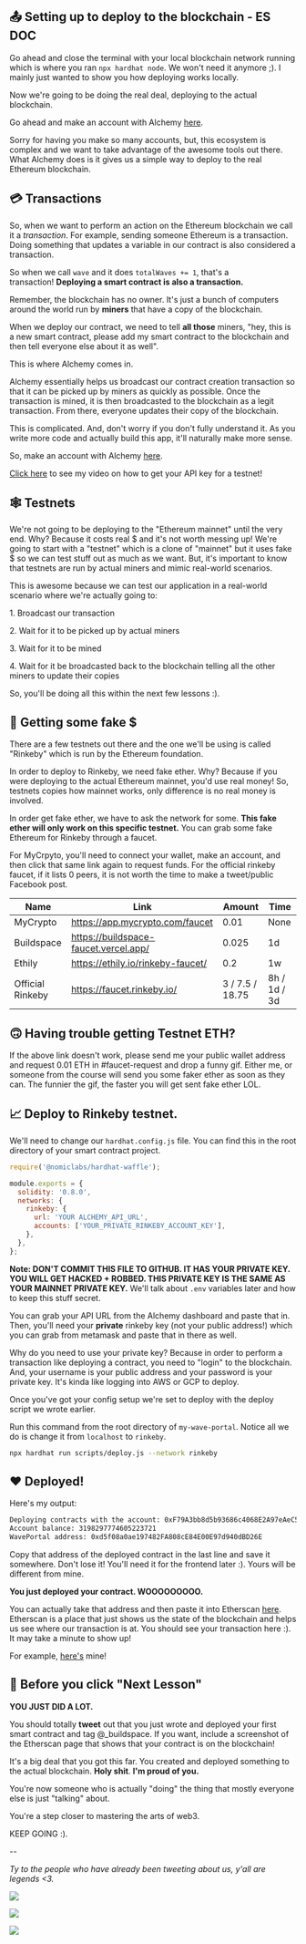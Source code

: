 📤 Setting up to deploy to the blockchain - ES DOC
-----------------------------------------

Go ahead and close the terminal with your local blockchain network running which is where you ran `npx hardhat node`. We won't need it anymore ;). I mainly just wanted to show you how deploying works locally.

Now we're going to be doing the real deal, deploying to the actual blockchain.

Go ahead and make an account with Alchemy [here](https://alchemy.com/?r=b93d1f12b8828a57).

Sorry for having you make so many accounts, but, this ecosystem is complex and we want to take advantage of the awesome tools out there. What Alchemy does is it gives us a simple way to deploy to the real Ethereum blockchain.

💳 Transactions
---------------

So, when we want to perform an action on the Ethereum blockchain we call it a *transaction*. For example, sending someone Ethereum is a transaction. Doing something that updates a variable in our contract is also considered a transaction. 

So when we call `wave` and it does `totalWaves += 1`, that's a transaction! **Deploying a smart contract is also a transaction.**

Remember, the blockchain has no owner. It's just a bunch of computers around the world run by **miners** that have a copy of the blockchain.

When we deploy our contract, we need to tell **all those** miners, "hey, this is a new smart contract, please add my smart contract to the blockchain and then tell everyone else about it as well".

This is where Alchemy comes in.

Alchemy essentially helps us broadcast our contract creation transaction so that it can be picked up by miners as quickly as possible. Once the transaction is mined, it is then broadcasted to the blockchain as a legit transaction. From there, everyone updates their copy of the blockchain.

This is complicated. And, don't worry if you don't fully understand it. As you write more code and actually build this app, it'll naturally make more sense. 

So, make an account with Alchemy [here](https://alchemy.com/?r=b93d1f12b8828a57).

[Click here](https://www.loom.com/share/21aa1d64ea634c0c9da8fc5faaf24283) to see my video on how to get your API key for a testnet!

🕸️ Testnets
------------

We're not going to be deploying to the "Ethereum mainnet" until the very end. Why? Because it costs real $ and it's not worth messing up! We're going to start with a "testnet" which is a clone of "mainnet" but it uses fake $ so we can test stuff out as much as we want. But, it's important to know that testnets are run by actual miners and mimic real-world scenarios.

This is awesome because we can test our application in a real-world scenario where we're actually going to:

1\. Broadcast our transaction

2\. Wait for it to be picked up by actual miners

3\. Wait for it to be mined

4\. Wait for it be broadcasted back to the blockchain telling all the other miners to update their copies

So, you'll be doing all this within the next few lessons :).

🤑 Getting some fake $
------------------------

There are a few testnets out there and the one we'll be using is called "Rinkeby" which is run by the Ethereum foundation.

In order to deploy to Rinkeby, we need fake ether. Why? Because if you were deploying to the actual Ethereum mainnet, you'd use real money! So, testnets copies how mainnet works, only difference is no real money is involved.

In order get fake ether, we have to ask the network for some. **This fake ether will only work on this specific testnet.** You can grab some fake Ethereum for Rinkeby through a faucet. 

For MyCrpyto, you'll need to connect your wallet, make an account, and then click that same link again to request funds. For the official rinkeby faucet, if it lists 0 peers, it is not worth the time to make a tweet/public Facebook post.

| Name             | Link                                  | Amount          | Time         |
| ---------------- | ------------------------------------- | --------------- | ------------ |
| MyCrypto         | https://app.mycrypto.com/faucet       | 0.01            | None         |
| Buildspace       | https://buildspace-faucet.vercel.app/ | 0.025           | 1d           |
| Ethily           | https://ethily.io/rinkeby-faucet/     | 0.2             | 1w           |
| Official Rinkeby | https://faucet.rinkeby.io/            | 3 / 7.5 / 18.75 | 8h / 1d / 3d |


🙃 Having trouble getting Testnet ETH?
-----------------------------------

If the above link doesn't work, please send me your public wallet address and request 0.01 ETH in #faucet-request and drop a funny gif. Either me, or someone from the course will send you some faker ether as soon as they can. The funnier the gif, the faster you will get sent fake ether LOL.

📈 Deploy to Rinkeby testnet.
---------------------------------

We'll need to change our `hardhat.config.js` file. You can find this in the root directory of your smart contract project.

```javascript
require('@nomiclabs/hardhat-waffle');

module.exports = {
  solidity: '0.8.0',
  networks: {
    rinkeby: {
      url: 'YOUR ALCHEMY_API_URL',
      accounts: ['YOUR_PRIVATE_RINKEBY_ACCOUNT_KEY'],
    },
  },
};
```

**Note: DON'T COMMIT THIS FILE TO GITHUB. IT HAS YOUR PRIVATE KEY. YOU WILL GET HACKED + ROBBED. THIS PRIVATE KEY IS THE SAME AS YOUR MAINNET PRIVATE KEY.** We'll talk about `.env` variables later and how to keep this stuff secret.

You can grab your API URL from the Alchemy dashboard and paste that in. Then, you'll need your **private** rinkeby key (not your public address!) which you can grab from metamask and paste that in there as well.

Why do you need to use your private key? Because in order to perform a transaction like deploying a contract, you need to "login" to the blockchain. And, your username is your public address and your password is your private key. It's kinda like logging into AWS or GCP to deploy.

Once you've got your config setup we're set to deploy with the deploy script we wrote earlier.

Run this command from the root directory of `my-wave-portal`. Notice all we do is change it from `localhost` to `rinkeby`.

```bash
npx hardhat run scripts/deploy.js --network rinkeby
```

❤️ Deployed! 
-------------

Here's my output:

```bash
Deploying contracts with the account: 0xF79A3bb8d5b93686c4068E2A97eAeC5fE4843E7D
Account balance: 3198297774605223721
WavePortal address: 0xd5f08a0ae197482FA808cE84E00E97d940dBD26E
```

Copy that address of the deployed contract in the last line and save it somewhere. Don't lose it! You'll need it for the frontend later :). Yours will be different from mine.

**You just deployed your contract. WOOOOOOOOO.**

You can actually take that address and then paste it into Etherscan [here](https://rinkeby.etherscan.io/). Etherscan is a place that just shows us the state of the blockchain and helps us see where our transaction is at. You should see your transaction here :). It may take a minute to show up!

For example, [here's](https://rinkeby.etherscan.io/address/0xd5f08a0ae197482FA808cE84E00E97d940dBD26E) mine!

🚨 Before you click "Next Lesson"
---------------------------------

**YOU JUST DID A LOT.**

You should totally **tweet** out that you just wrote and deployed your first smart contract and tag @_buildspace. If you want, include a screenshot of the Etherscan page that shows that your contract is on the blockchain!

It's a big deal that you got this far. You created and deployed something to the actual blockchain. **Holy shit**. **I'm proud of you.**

You're now someone who is actually "doing" the thing that mostly everyone else is just "talking" about.

You're a step closer to mastering the arts of web3.

KEEP GOING :).

--

*Ty to the people who have already been tweeting about us, y'all are legends <3.*

![](https://i.imgur.com/1lMrpFh.png)

![](https://i.imgur.com/W9Xcn4A.png)

![](https://i.imgur.com/k3lJlls.png)
